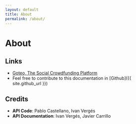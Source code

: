```yaml
---
layout: default
title: About
permalink: /about/
---
```

# About

## Links
- [Goteo, The Social Crowdfunding Platform](http://goteo.org/)
- Feel free to contribute to this documentation in [Github]({{ site.github_url }})

## Credits

- **API Code**: Pablo Castellano, Ivan Vergés
- **API Documentation**: Ivan Vergés, Javier Carrillo

